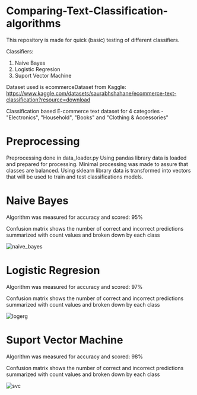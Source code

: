 # Comparing-Text-Classification-algorithms

This repository is made for quick (basic) testing of different classifiers.

Classifiers:
  1. Naive Bayes
  2. Logistic Regresion
  3. Suport Vector Machine
  
 Dataset used is ecommerceDataset from Kaggle: 
 https://www.kaggle.com/datasets/saurabhshahane/ecommerce-text-classification?resource=download
 
 Classification based E-commerce text dataset for 4 categories - "Electronics", "Household", "Books" and "Clothing & Accessories"
 
 
 # Preprocessing
 
 Preprocessing done in data_loader.py 
 Using pandas library data is loaded and prepared for processing. Minimal processing was made to assure that classes are balanced.
 Using sklearn library data is transformed into vectors that will be used to train and test classifications models.
 
 
 # Naive Bayes
 
 Algorithm was measured for accuracy and scored: 95%
 
 
 Confusion matrix shows the number of correct and incorrect predictions summarized with count values and broken down by each class

 ![naive_bayes](https://user-images.githubusercontent.com/84984358/224565231-1a643f5d-a886-4321-ad00-1692633105c7.png)
 

 # Logistic Regresion
 
 Algorithm was measured for accuracy and scored: 97%
 
 
 Confusion matrix shows the number of correct and incorrect predictions summarized with count values and broken down by each class
 
 ![logerg](https://user-images.githubusercontent.com/84984358/224565838-69b3a9d9-c68f-475f-9d7e-379a6058d11b.png)

 
  # Suport Vector Machine
 
 Algorithm was measured for accuracy and scored: 98%
 
 
 Confusion matrix shows the number of correct and incorrect predictions summarized with count values and broken down by each class
 
 ![svc](https://user-images.githubusercontent.com/84984358/224565919-917fd1f0-0c06-42ce-a190-3f30acc8a8bf.png)



 
